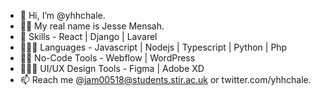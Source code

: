 - 👋 Hi, I’m @yhhchale.
- ✍🏿 My real name is Jesse Mensah. 
- 🌱 Skills - React | Django | Lavarel
- 👨🏿‍💻 Languages - Javascript | Nodejs | Typescript | Python | Php 
- 🤙🏿 No-Code Tools - Webflow | WordPress
- 👨🏿‍🎨 UI/UX Design Tools - Figma | Adobe XD
- 📫 Reach me @jam00518@students.stir.ac.uk or twitter.com/yhhchale. 

<!---
yhhchale/yhhchale is a ✨ special ✨ repository because its `README.md` (this file) appears on your GitHub profile.
You can click the Preview link to take a look at your changes.
--->
